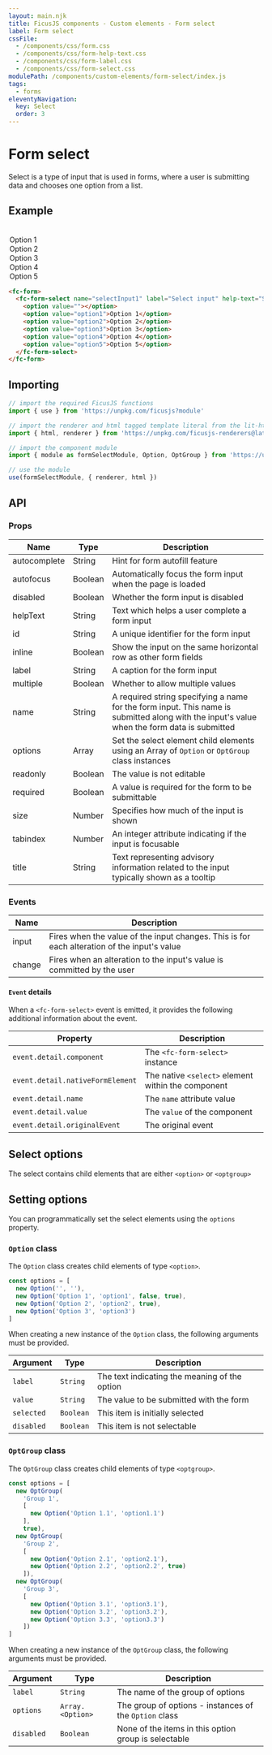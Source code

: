 ```yaml
---
layout: main.njk
title: FicusJS components - Custom elements - Form select
label: Form select
cssFile:
  - /components/css/form.css
  - /components/css/form-help-text.css
  - /components/css/form-label.css
  - /components/css/form-select.css
modulePath: /components/custom-elements/form-select/index.js
tags:
  - forms
eleventyNavigation:
  key: Select
  order: 3
---
```

# Form select

Select is a type of input that is used in forms, where a user is submitting data and chooses one option from a list.

## Example

<div class="fd-component-container">
  <fc-form>
    <fc-form-select name="selectInput1" label="Select input" placeholder="Select an option" help-text="Select input help text">
      <option value=""></option>
      <option value="option1">Option 1</option>
      <option value="option2">Option 2</option>
      <option value="option3">Option 3</option>
      <option value="option4">Option 4</option>
      <option value="option5">Option 5</option>
    </fc-form-select>
  </fc-form>
</div>

```html
<fc-form>
  <fc-form-select name="selectInput1" label="Select input" help-text="Select input help text">
    <option value=""></option>
    <option value="option1">Option 1</option>
    <option value="option2">Option 2</option>
    <option value="option3">Option 3</option>
    <option value="option4">Option 4</option>
    <option value="option5">Option 5</option>
  </fc-form-select>
</fc-form>
```

## Importing

```js
// import the required FicusJS functions
import { use } from 'https://unpkg.com/ficusjs?module'

// import the renderer and html tagged template literal from the lit-html library
import { html, renderer } from 'https://unpkg.com/ficusjs-renderers@latest/dist/lit-html.js'

// import the component module
import { module as formSelectModule, Option, OptGroup } from 'https://unpkg.com/ficusjs-components@latest/components/custom-elements/form/index.js'

// use the module
use(formSelectModule, { renderer, html })
```

## API

### Props

| Name | Type | Description |
| --- | --- | --- |
| autocomplete | String | Hint for form autofill feature |
| autofocus | Boolean | Automatically focus the form input when the page is loaded |
| disabled | Boolean | Whether the form input is disabled |
| helpText | String | Text which helps a user complete a form input |
| id | String | A unique identifier for the form input |
| inline | Boolean | Show the input on the same horizontal row as other form fields |
| label | String | A caption for the form input |
| multiple | Boolean | Whether to allow multiple values |
| name | String | A required string specifying a name for the form input. This name is submitted along with the input's value when the form data is submitted |
| options | Array | Set the select element child elements using an Array of `Option` or `OptGroup` class instances |
| readonly | Boolean | The value is not editable |
| required | Boolean | A value is required for the form to be submittable |
| size | Number | Specifies how much of the input is shown |
| tabindex | Number | An integer attribute indicating if the input is focusable |
| title | String | Text representing advisory information related to the input typically shown as a tooltip |

### Events

| Name |Description |
| --- | --- |
| input | Fires when the value of the input changes. This is for each alteration of the input's value |
| change | Fires when an alteration to the input's value is committed by the user |

#### `Event` details

When a `<fc-form-select>` event is emitted, it provides the following additional information about the event.

| Property | Description |
| --- | --- |
| `event.detail.component` | The `<fc-form-select>` instance |
| `event.detail.nativeFormElement` | The native `<select>` element within the component |
| `event.detail.name` | The `name` attribute value |
| `event.detail.value` | The `value` of the component |
| `event.detail.originalEvent` | The original event |

## Select options

The select contains child elements that are either `<option>` or `<optgroup>`

## Setting options

You can programmatically set the select elements using the `options` property.

### `Option` class

The `Option` class creates child elements of type `<option>`.

```js
const options = [
  new Option('', ''),
  new Option('Option 1', 'option1', false, true),
  new Option('Option 2', 'option2', true),
  new Option('Option 3', 'option3')
]
```

When creating a new instance of the `Option` class, the following arguments must be provided.

| Argument | Type | Description |
| --- | --- | --- |
| `label` | `String` | The text indicating the meaning of the option |
| `value` | `String` | The value to be submitted with the form |
| `selected` | `Boolean` | This item is initially selected |
| `disabled` | `Boolean` | This item is not selectable |

### `OptGroup` class

The `OptGroup` class creates child elements of type `<optgroup>`.

```js
const options = [
  new OptGroup(
    'Group 1',
    [
      new Option('Option 1.1', 'option1.1')
    ],
    true),
  new OptGroup(
    'Group 2',
    [
      new Option('Option 2.1', 'option2.1'),
      new Option('Option 2.2', 'option2.2', true)
    ]),
  new OptGroup(
    'Group 3',
    [
      new Option('Option 3.1', 'option3.1'),
      new Option('Option 3.2', 'option3.2'),
      new Option('Option 3.3', 'option3.3')
    ])
]
```

When creating a new instance of the `OptGroup` class, the following arguments must be provided.

| Argument | Type | Description |
| --- | --- | --- |
| `label` | `String` | The name of the group of options |
| `options` | `Array.<Option>` | The group of options - instances of the `Option` class |
| `disabled` | `Boolean` | None of the items in this option group is selectable |
